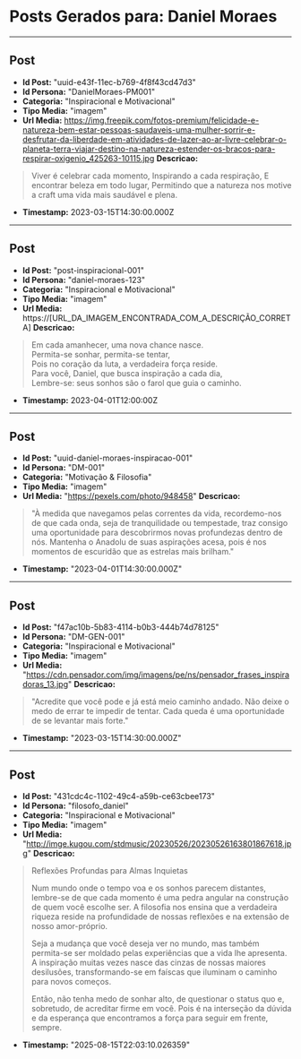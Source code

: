 # Posts Gerados para: Daniel Moraes

---

## Post
- **Id Post:** "uuid-e43f-11ec-b769-4f8f43cd47d3"
- **Id Persona:** "DanielMoraes-PM001"
- **Categoria:** "Inspiracional e Motivacional"
- **Tipo Media:** "imagem"
- **Url Media:** https://img.freepik.com/fotos-premium/felicidade-e-natureza-bem-estar-pessoas-saudaveis-uma-mulher-sorrir-e-desfrutar-da-liberdade-em-atividades-de-lazer-ao-ar-livre-celebrar-o-planeta-terra-viajar-destino-na-natureza-estender-os-bracos-para-respirar-oxigenio_425263-10115.jpg
**Descricao:**
> Viver é celebrar cada momento,
> Inspirando a cada respiração,
> E encontrar beleza em todo lugar,
> Permitindo que a natureza nos motive
> a craft uma vida mais saudável e plena.
- **Timestamp:** 2023-03-15T14:30:00.000Z

---

## Post
- **Id Post:** "post-inspiracional-001"
- **Id Persona:** "daniel-moraes-123"
- **Categoria:** "Inspiracional e Motivacional"
- **Tipo Media:** "imagem"
- **Url Media:** https://[URL_DA_IMAGEM_ENCONTRADA_COM_A_DESCRIÇÃO_CORRETA]
**Descricao:**
> Em cada amanhecer, uma nova chance nasce.  
> Permita-se sonhar, permita-se tentar,  
> Pois no coração da luta, a verdadeira força reside.  
> Para você, Daniel, que busca inspiração a cada dia,  
> Lembre-se: seus sonhos são o farol que guia o caminho.
- **Timestamp:** 2023-04-01T12:00:00Z

---

## Post
- **Id Post:** "uuid-daniel-moraes-inspiracao-001"
- **Id Persona:** "DM-001"
- **Categoria:** "Motivação & Filosofia"
- **Tipo Media:** "imagem"
- **Url Media:** "https://pexels.com/photo/948458"
**Descricao:**
> "À medida que navegamos pelas correntes da vida, 
>  recordemo-nos de que cada onda, 
>  seja de tranquilidade ou tempestade, 
>  traz consigo uma oportunidade 
>  para descobrirmos novas profundezas dentro de nós. 
>  Mantenha o Anadolu de suas aspirações acesa, 
>  pois é nos momentos de escuridão que as estrelas mais brilham."
- **Timestamp:** "2023-04-01T14:30:00.000Z"

---

## Post
- **Id Post:** "f47ac10b-5b83-4114-b0b3-444b74d78125"
- **Id Persona:** "DM-GEN-001" 
- **Categoria:** "Inspiracional e Motivacional"
- **Tipo Media:** "imagem"
- **Url Media:** "https://cdn.pensador.com/img/imagens/pe/ns/pensador_frases_inspiradoras_13.jpg"
**Descricao:**
> "Acredite que você pode e já está meio caminho andado.
> Não deixe o medo de errar te impedir de tentar.
> Cada queda é uma oportunidade de se levantar mais forte."
- **Timestamp:** "2023-03-15T14:30:00.000Z"

---

## Post
- **Id Post:** "431cdc4c-1102-49c4-a59b-ce63cbee173"
- **Id Persona:** "filosofo_daniel"
- **Categoria:** "Inspiracional e Motivacional"
- **Tipo Media:** "imagem"
- **Url Media:** "http://imge.kugou.com/stdmusic/20230526/20230526163801867618.jpg"
**Descricao:**
> Reflexões Profundas para Almas Inquietas
>
> Num mundo onde o tempo voa e os sonhos parecem distantes, lembre-se de que cada momento é uma pedra angular na construção de quem você escolhe ser. A filosofia nos ensina que a verdadeira riqueza reside na profundidade de nossas reflexões e na extensão de nosso amor-próprio.
>
> Seja a mudança que você deseja ver no mundo, mas também permita-se ser moldado pelas experiências que a vida lhe apresenta. A inspiração muitas vezes nasce das cinzas de nossas maiores desilusões, transformando-se em faíscas que iluminam o caminho para novos começos.
>
> Então, não tenha medo de sonhar alto, de questionar o status quo e, sobretudo, de acreditar firme em você. Pois é na interseção da dúvida e da esperança que encontramos a força para seguir em frente, sempre.
- **Timestamp:** "2025-08-15T22:03:10.026359"